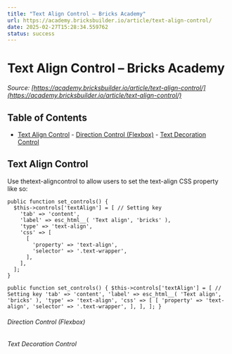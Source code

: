 ```yaml
---
title: "Text Align Control – Bricks Academy"
url: https://academy.bricksbuilder.io/article/text-align-control/
date: 2025-02-27T15:28:34.559762
status: success
---
```


# Text Align Control – Bricks Academy

*Source: [https://academy.bricksbuilder.io/article/text-align-control/](https://academy.bricksbuilder.io/article/text-align-control/)*

## Table of Contents

- [Text Align Control](#text-align-control)
        - [Direction Control (Flexbox)](#direction-control-flexbox)
        - [Text Decoration Control](#text-decoration-control)

## Text Align Control

Use thetext-aligncontrol to allow users to set the text-align CSS property like so:

```
public function set_controls() {
  $this->controls['textAlign'] = [ // Setting key
    'tab' => 'content',
    'label' => esc_html__( 'Text align', 'bricks' ),
    'type' => 'text-align',
    'css' => [
      [
        'property' => 'text-align',
        'selector' => '.text-wrapper',
      ],
    ],
  ];
}
```

`public function set_controls() {
  $this->controls['textAlign'] = [ // Setting key
    'tab' => 'content',
    'label' => esc_html__( 'Text align', 'bricks' ),
    'type' => 'text-align',
    'css' => [
      [
        'property' => 'text-align',
        'selector' => '.text-wrapper',
      ],
    ],
  ];
}`

###### Direction Control (Flexbox)

###### Text Decoration Control

